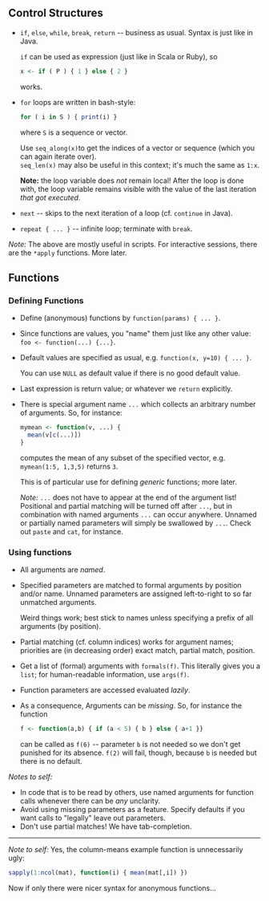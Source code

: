 ## Control Structures

 * `if`, `else`, `while`, `break`, `return` -- business as usual.
    Syntax is just like in Java.
  
    `if` can be used as expression (just like in Scala or Ruby), so
    
    ```R
    x <- if ( P ) { 1 } else { 2 }
    ```
    
    works.
    
 * `for` loops are written in bash-style:
 
    ```R
    for ( i in S ) { print(i) }
    ```
    
    where `S` is a sequence or vector.
    
    Use `seq_along(x)`to get the indices of a vector or sequence 
    (which you can again iterate over).  
    `seq_len(x)` may also be useful in this context; it's much the same
    as `1:x`.
    
    **Note:** the loop variable does *not* remain local!
    After the loop is done with, the loop variable remains visible with
    the value of the last iteration *that got executed*.
    
 * `next` -- skips to the next iteration of a loop (cf. `continue` in Java).
 * `repeat { ... }` -- infinite loop; terminate with `break`.

*Note:* The above are mostly useful in scripts. For interactive sessions,
  there are the `*apply` functions. More later.
  
## Functions

### Defining Functions

 * Define (anonymous) functions by `function(params) { ... }`.
  * Since functions are values, you "name" them just like any other value:
    `foo <- function(...) {...}`.
 * Default values are specified as usual, e.g.
    `function(x, y=10) { ... }`.
    
   You can use `NULL` as default value if there is no good default value.
 * Last expression is return value; or whatever we `return` explicitly.
 * There is special argument name `...` which collects an arbitrary number of
   arguments. So, for instance:
   
   ```R
   mymean <- function(v, ...) {
     mean(v[c(...)])
   }
   ```
   
   computes the mean of any subset of the specified vector, e.g. 
   `mymean(1:5, 1,3,5)` returns `3`.
   
   This is of particular use for defining *generic* functions; more later.
   
   *Note:* `...` does not have to appear at the end of the argument list!
     Positional and partial matching will be turned off after `...`, but
     in combination with named arguments `...` can occur anywhere.
     Unnamed or partially named parameters will simply be swallowed by `...`.
     Check out `paste` and `cat`, for instance.
    
### Using functions

 * All arguments are *named*.
 * Specified parameters are matched to formal arguments by position and/or name.
   Unnamed parameters are assigned left-to-right to so far unmatched arguments.
   
   Weird things work; best stick to names unless specifying a prefix
   of all arguments (by position).
 * Partial matching (cf. column indices) works for argument names;
    priorities are (in decreasing order) exact match, partial match, position.
 * Get a list of (formal) arguments with `formals(f)`.
   This literally gives you a `list`; for human-readable information,
   use `args(f)`.
 * Function parameters are accessed evaluated *lazily*.
 * As a consequence, Arguments can be *missing*. So, for instance the function
 
    ```R
    f <- function(a,b) { if (a < 5) { b } else { a+1 }}
    ```
    
    can be called as `f(6)` -- parameter `b` is not needed so we don't get
    punished for its absence. `f(2)` will fail, though, because `b` is needed
    but there is no default.

*Notes to self:*

 * In code that is to be read by others,
   use named arguments for function calls whenever there can be *any* unclarity.
 * Avoid using missing parameters as a feature. Specify defaults if you want
   calls to "legally" leave out parameters.
 * Don't use partial matches! We have tab-completion.

---
 
*Note to self:* Yes, the column-means example function is unnecessarily ugly:
 
```R
sapply(1:ncol(mat), function(i) { mean(mat[,i]) })
```
    
Now if only there were nicer syntax for anonymous functions...
